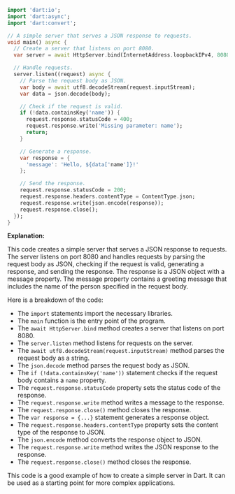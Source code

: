 ```dart
import 'dart:io';
import 'dart:async';
import 'dart:convert';

// A simple server that serves a JSON response to requests.
void main() async {
  // Create a server that listens on port 8080.
  var server = await HttpServer.bind(InternetAddress.loopbackIPv4, 8080);

  // Handle requests.
  server.listen((request) async {
    // Parse the request body as JSON.
    var body = await utf8.decodeStream(request.inputStream);
    var data = json.decode(body);

    // Check if the request is valid.
    if (!data.containsKey('name')) {
      request.response.statusCode = 400;
      request.response.write('Missing parameter: name');
      return;
    }

    // Generate a response.
    var response = {
      'message': 'Hello, ${data['name']}!'
    };

    // Send the response.
    request.response.statusCode = 200;
    request.response.headers.contentType = ContentType.json;
    request.response.write(json.encode(response));
    request.response.close();
  });
}
```

**Explanation:**

This code creates a simple server that serves a JSON response to requests. The server listens on port 8080 and handles requests by parsing the request body as JSON, checking if the request is valid, generating a response, and sending the response. The response is a JSON object with a message property. The message property contains a greeting message that includes the name of the person specified in the request body.

Here is a breakdown of the code:

* The `import` statements import the necessary libraries.
* The `main` function is the entry point of the program.
* The `await HttpServer.bind` method creates a server that listens on port 8080.
* The `server.listen` method listens for requests on the server.
* The `await utf8.decodeStream(request.inputStream)` method parses the request body as a string.
* The `json.decode` method parses the request body as JSON.
* The `if (!data.containsKey('name'))` statement checks if the request body contains a `name` property.
* The `request.response.statusCode` property sets the status code of the response.
* The `request.response.write` method writes a message to the response.
* The `request.response.close()` method closes the response.
* The `var response = {...}` statement generates a response object.
* The `request.response.headers.contentType` property sets the content type of the response to JSON.
* The `json.encode` method converts the response object to JSON.
* The `request.response.write` method writes the JSON response to the response.
* The `request.response.close()` method closes the response.

This code is a good example of how to create a simple server in Dart. It can be used as a starting point for more complex applications.